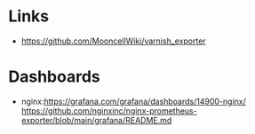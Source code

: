 # Links
- https://github.com/MooncellWiki/varnish_exporter


# Dashboards

- nginx:https://grafana.com/grafana/dashboards/14900-nginx/
https://github.com/nginxinc/nginx-prometheus-exporter/blob/main/grafana/README.md 